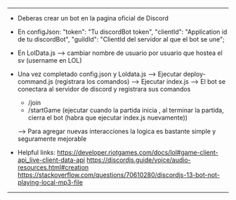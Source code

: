 *****
- Deberas crear un bot en la pagina oficial de Discord

-   En configJson:
    "token": "Tu discordBot token",
    "clientId": "Application id de tu discordBot",
    "guildId": "ClientId del servidor al que el bot se une";

- En LolData.js --> cambiar nombre de usuario por usuario que hostea el sv (username en LOL)

- Una vez completado config.json y Loldata.js 
    --> Ejecutar deploy-command.js (registrara los comandos) 
    --> Ejecutar index.js
    --> El bot se conectara al servidor de discord y registrara sus comandos
    * /join
    * /startGame (ejecutar cuando la partida inicia , al terminar la partida, cierra el bot (habra que ejecutar index.js nuevamente))

    --> Para agregar nuevas interacciones la logica es bastante simple y seguramente mejorable


-   Helpful links:
https://developer.riotgames.com/docs/lol#game-client-api_live-client-data-api
https://discordjs.guide/voice/audio-resources.html#creation
https://stackoverflow.com/questions/70610280/discordjs-13-bot-not-playing-local-mp3-file

*****

